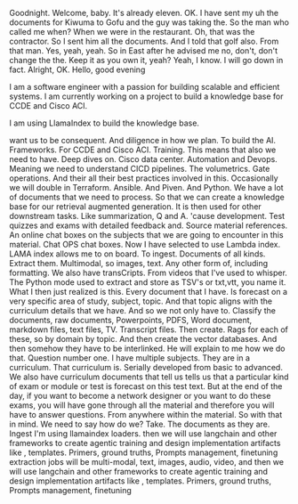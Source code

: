 Goodnight. Welcome, baby. It's already eleven. OK. I have sent my uh the documents for Kiwuma to Gofu and the guy was taking the. So the man who called me when? When we were in the restaurant. Oh, that was the contractor. So I sent him all the documents. And I told that golf also. From that man. Yes, yeah, yeah. So in East after he advised me no, don't, don't change the the. Keep it as you own it, yeah? Yeah, I know. I will go down in fact. Alright, OK. Hello, good evening 

I am a software engineer with a passion for building scalable and efficient systems. I am currently working on a project to build a knowledge base for CCDE and Cisco ACI.

I am using LlamaIndex to build the knowledge base.

 want us to be consequent. And diligence in how we plan. To build the AI. Frameworks. For CCDE and Cisco ACI. Training. This means that also we need to have. Deep dives on. Cisco data center. Automation and Devops. Meaning we need to understand CICD pipelines. The volumetrics. Gate operations. And their all their best practices involved in this. Occasionally we will double in Terraform. Ansible. And Piven. And Python. We have a lot of documents that we need to process. So that we can create a knowledge base for our retrieval augmented generation. It is then used for other downstream tasks. Like summarization, Q and A. 'cause development. Test quizzes and exams with detailed feedback and. Source material references. An online chat boxes on the subjects that we are going to encounter in this material. Chat OPS chat boxes. Now I have selected to use Lambda index. LAMA index allows me to on board. To ingest. Documents of all kinds. Extract them. Multimodal, so images, text. Any other form of, including formatting. We also have transCripts. From videos that I've used to whisper. The Python mode used to extract and store as TSV's or txt,vtt, you name it. What I then just realized is this. Every document that I have. Is forecast on a very specific area of study, subject, topic. And that topic aligns with the curriculum details that we have. And so we not only have to. Classify the documents, raw documents, Powerpoints, PDFS, Word document, markdown files, text files, TV. Transcript files. Then create. Rags for each of these, so by domain by topic. And then create the vector databases. And then somehow they have to be interlinked. He will explain to me how we do that. Question number one. I have multiple subjects. They are in a curriculum. That curriculum is. Serially developed from basic to advanced. We also have curriculum documents that tell us tells us that a particular kind of exam or module or test is forecast on this test text. But at the end of the day, if you want to become a network designer or you want to do these exams, you will have gone through all the material and therefore you will have to answer questions. From anywhere within the material. So with that in mind. We need to say how do we? Take. The documents as they are. Ingest I'm using llamaindex loaders.
 then we will use langchain and other frameworks to create agentic training and design implementation artifacts like , templates. Primers, ground truths, Prompts management, finetuning
 extraction jobs will be multi-modal, text, images, audio, video, and then we will use langchain and other frameworks to create agentic training and design implementation artifacts like , templates. Primers, ground truths, Prompts management, finetuning
